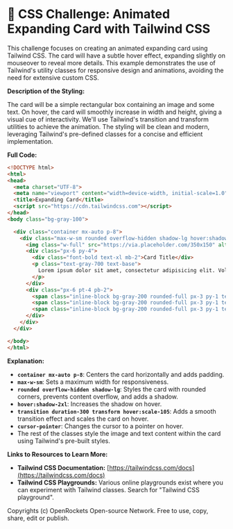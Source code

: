 # 🐞 CSS Challenge:  Animated Expanding Card with Tailwind CSS


This challenge focuses on creating an animated expanding card using Tailwind CSS.  The card will have a subtle hover effect, expanding slightly on mouseover to reveal more details.  This example demonstrates the use of Tailwind's utility classes for responsive design and animations, avoiding the need for extensive custom CSS.

**Description of the Styling:**

The card will be a simple rectangular box containing an image and some text.  On hover, the card will smoothly increase in width and height, giving a visual cue of interactivity. We'll use Tailwind's transition and transform utilities to achieve the animation. The styling will be clean and modern, leveraging Tailwind's pre-defined classes for a concise and efficient implementation.

**Full Code:**

```html
<!DOCTYPE html>
<html>
<head>
  <meta charset="UTF-8">
  <meta name="viewport" content="width=device-width, initial-scale=1.0">
  <title>Expanding Card</title>
  <script src="https://cdn.tailwindcss.com"></script>
</head>
<body class="bg-gray-100">

  <div class="container mx-auto p-8">
    <div class="max-w-sm rounded overflow-hidden shadow-lg hover:shadow-2xl transition duration-300 transform hover:scale-105 cursor-pointer">
      <img class="w-full" src="https://via.placeholder.com/350x150" alt="Card Image">
      <div class="px-6 py-4">
        <div class="font-bold text-xl mb-2">Card Title</div>
        <p class="text-gray-700 text-base">
          Lorem ipsum dolor sit amet, consectetur adipisicing elit. Voluptatibus quia, nulla! Maiores et perferendis eaque, exercitationem praesentium nihil.
        </p>
      </div>
      <div class="px-6 pt-4 pb-2">
        <span class="inline-block bg-gray-200 rounded-full px-3 py-1 text-sm font-semibold text-gray-700 mr-2">#photography</span>
        <span class="inline-block bg-gray-200 rounded-full px-3 py-1 text-sm font-semibold text-gray-700 mr-2">#travel</span>
        <span class="inline-block bg-gray-200 rounded-full px-3 py-1 text-sm font-semibold text-gray-700">#nature</span>
      </div>
    </div>
  </div>

</body>
</html>
```

**Explanation:**

* **`container mx-auto p-8`**: Centers the card horizontally and adds padding.
* **`max-w-sm`**: Sets a maximum width for responsiveness.
* **`rounded overflow-hidden shadow-lg`**: Styles the card with rounded corners, prevents content overflow, and adds a shadow.
* **`hover:shadow-2xl`**: Increases the shadow on hover.
* **`transition duration-300 transform hover:scale-105`**: Adds a smooth transition effect and scales the card on hover.
* **`cursor-pointer`**: Changes the cursor to a pointer on hover.
*  The rest of the classes style the image and text content within the card using Tailwind's pre-built styles.


**Links to Resources to Learn More:**

* **Tailwind CSS Documentation:** [https://tailwindcss.com/docs](https://tailwindcss.com/docs)
* **Tailwind CSS Playgrounds:**  Various online playgrounds exist where you can experiment with Tailwind classes.  Search for "Tailwind CSS playground".


Copyrights (c) OpenRockets Open-source Network. Free to use, copy, share, edit or publish.

